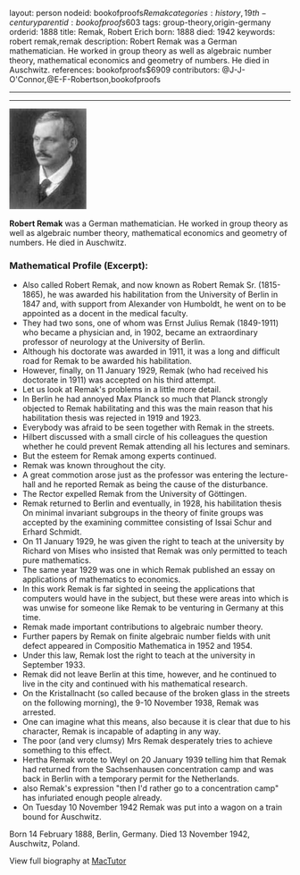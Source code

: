 layout: person
nodeid: bookofproofs$Remak
categories: history,19th-century
parentid: bookofproofs$603
tags: group-theory,origin-germany
orderid: 1888
title: Remak, Robert Erich
born: 1888
died: 1942
keywords: robert remak,remak
description: Robert Remak was a German mathematician. He worked in group theory as well as algebraic number theory, mathematical economics and geometry of numbers. He died in Auschwitz.
references: bookofproofs$6909
contributors: @J-J-O'Connor,@E-F-Robertson,bookofproofs

---



---

![Remak.jpg](https://github.com/bookofproofs/bookofproofs.github.io/blob/main/_sources/_assets/images/portraits/Remak.jpg?raw=true)

**Robert  Remak** was a German mathematician. He worked in group theory as well as algebraic number theory, mathematical economics and geometry of numbers. He died in Auschwitz.

### Mathematical Profile (Excerpt):
* Also called Robert Remak, and now known as Robert Remak Sr. (1815-1865), he was awarded his habilitation from the University of Berlin in 1847 and, with support from Alexander von Humboldt, he went on to be appointed as a docent in the medical faculty.
* They had two sons, one of whom was Ernst Julius Remak (1849-1911) who became a physician and, in 1902, became an extraordinary professor of neurology at the University of Berlin.
* Although his doctorate was awarded in 1911, it was a long and difficult road for Remak to be awarded his habilitation.
* However, finally, on 11 January 1929, Remak (who had received his doctorate in 1911) was accepted on his third attempt.
* Let us look at Remak's problems in a little more detail.
* In Berlin he had annoyed Max Planck so much that Planck strongly objected to Remak habilitating and this was the main reason that his habilitation thesis was rejected in 1919 and 1923.
* Everybody was afraid to be seen together with Remak in the streets.
* Hilbert discussed with a small circle of his colleagues the question whether he could prevent Remak attending all his lectures and seminars.
* But the esteem for Remak among experts continued.
* Remak was known throughout the city.
* A great commotion arose just as the professor was entering the lecture-hall and he reported Remak as being the cause of the disturbance.
* The Rector expelled Remak from the University of Göttingen.
* Remak returned to Berlin and eventually, in 1928, his habilitation thesis On minimal invariant subgroups in the theory of finite groups was accepted by the examining committee consisting of Issai Schur and Erhard Schmidt.
* On 11 January 1929, he was given the right to teach at the university by Richard von Mises who insisted that Remak was only permitted to teach pure mathematics.
* The same year 1929 was one in which Remak published an essay on applications of mathematics to economics.
* In this work Remak is far sighted in seeing the applications that computers would have in the subject, but these were areas into which is was unwise for someone like Remak to be venturing in Germany at this time.
* Remak made important contributions to algebraic number theory.
* Further papers by Remak on finite algebraic number fields with unit defect appeared in Compositio Mathematica in 1952 and 1954.
* Under this law, Remak lost the right to teach at the university in September 1933.
* Remak did not leave Berlin at this time, however, and he continued to live in the city and continued with his mathematical research.
* On the Kristallnacht (so called because of the broken glass in the streets on the following morning), the 9-10 November 1938, Remak was arrested.
* One can imagine what this means, also because it is clear that due to his character, Remak is incapable of adapting in any way.
* The poor (and very clumsy) Mrs Remak desperately tries to achieve something to this effect.
* Hertha Remak wrote to Weyl on 20 January 1939 telling him that Remak had returned from the Sachsenhausen concentration camp and was back in Berlin with a temporary permit for the Netherlands.
* also Remak's expression "then I'd rather go to a concentration camp" has infuriated enough people already.
* On Tuesday 10 November 1942 Remak was put into a wagon on a train bound for Auschwitz.

Born 14 February 1888, Berlin, Germany. Died 13 November 1942, Auschwitz, Poland.

View full biography at [MacTutor](https://mathshistory.st-andrews.ac.uk/Biographies/Remak/)
